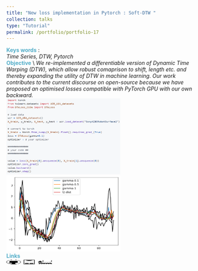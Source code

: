 ```yaml
---
title: "New loss implementation in Pytorch : Soft-DTW "
collection: talks
type: "Tutorial"
permalink: /portfolio/portfolio-17
---
```


<span style="color:rgba(82,173,200,255)"> **Keys words** </span>:\
*Time Series, DTW, Pytorch* \
<span style="color:rgba(82,173,200,255)">**Objective**</span> \\
*We re-implemented a differentiable version of Dynamic Time Warping (DTW), which allow robust comaprison to shift, length etc. and  thereby expanding the utility of DTW in machine learning. Our work contributes to the current discourse on open-source because we have proposed an optimised losses compatible with PyTorch GPU with our own backward.* \
<img src='/images/ts/DTW.png' width='300' height='200'><img src='/images/ts/barycentre_1.png' width='300' height='200'> \
<span style="color:rgba(82,173,200,255)"> **Links** </span> \
[<img src="/images/GitHub.png" alt="GitHub" width="37.5" height="12.5" />](https://github.com/b-ptiste/dtw-soft) [<img src="/images/report_icone.png" alt="Report" width="37.5" height="12.5" />](https://drive.google.com/file/d/1DLoEmERS7CLC-pVz2tVf6g5yopMTYnEZ/view?usp=drive_link) [<img src="/images/class_icone.png" alt="Report" width="37.5" height="12.5" />](http://www.laurentoudre.fr/ast.html)